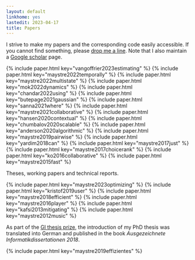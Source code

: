 ```yaml
---
layout: default
linkhome: yes
lastedit: 2023-04-17
title: Papers
---
```


I strive to make my papers and the corresponding code easily accessible. If you
cannot find something, please [drop me a line][1]. Note that I also maintain a
[Google scholar][2] page.

{% include paper.html key="vangoffrier2023estimating" %}
{% include paper.html key="maystre2022temporally" %}
{% include paper.html key="maystre2022multistate" %}
{% include paper.html key="mok2022dynamics" %}
{% include paper.html key="chandar2022using" %}
{% include paper.html key="butepage2021gaussian" %}
{% include paper.html key="sanna2021where" %}
{% include paper.html key="maystre2021collaborative" %}
{% include paper.html key="hansen2020contextual" %}
{% include paper.html key="chumbalov2020scalable" %}
{% include paper.html key="anderson2020algorithmic" %}
{% include paper.html key="maystre2019pairwise" %}
{% include paper.html key="yardim2018can" %}
{% include paper.html key="maystre2017just" %}
{% include paper.html key="maystre2017choicerank" %}
{% include paper.html key="ko2016collaborative" %}
{% include paper.html key="maystre2015fast" %}

Theses, working papers and technical reports.

{% include paper.html key="maystre2023optimizing" %}
{% include paper.html key="kristof2019user" %}
{% include paper.html key="maystre2018efficient" %}
{% include paper.html key="maystre2016player" %}
{% include paper.html key="kafsi2013mitigating" %}
{% include paper.html key="maystre2012music" %}

As part of the [GI thesis prize][3], the introduction of my PhD thesis was
translated into German and published in the book _Ausgezeichnete
Informatikdissertationen 2018_.

{% include paper.html key="maystre2019effizientes" %}

[1]: mailto:lucas@maystre.ch
[2]: https://scholar.google.ch/citations?user=tZ5vogwAAAAJ
[3]: https://gi.de/dissertationspreis
